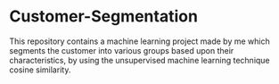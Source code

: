 # Customer-Segmentation
This repository contains a machine learning project made by me which segments the customer into various groups based upon their characteristics, by using the unsupervised machine learning technique cosine similarity.
